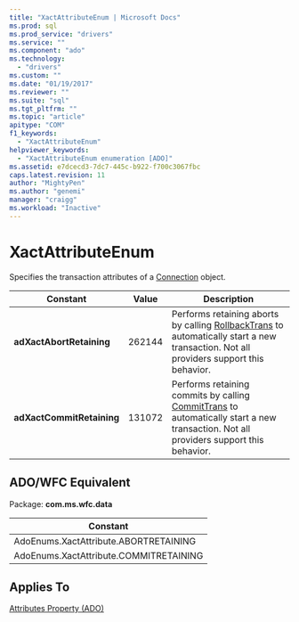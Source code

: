 ```yaml
---
title: "XactAttributeEnum | Microsoft Docs"
ms.prod: sql
ms.prod_service: "drivers"
ms.service: ""
ms.component: "ado"
ms.technology:
  - "drivers"
ms.custom: ""
ms.date: "01/19/2017"
ms.reviewer: ""
ms.suite: "sql"
ms.tgt_pltfrm: ""
ms.topic: "article"
apitype: "COM"
f1_keywords: 
  - "XactAttributeEnum"
helpviewer_keywords: 
  - "XactAttributeEnum enumeration [ADO]"
ms.assetid: e7dcecd3-7dc7-445c-b922-f700c3067fbc
caps.latest.revision: 11
author: "MightyPen"
ms.author: "genemi"
manager: "craigg"
ms.workload: "Inactive"
---
```

# XactAttributeEnum
Specifies the transaction attributes of a [Connection](../../../ado/reference/ado-api/connection-object-ado.md) object.  
  
|Constant|Value|Description|  
|--------------|-----------|-----------------|  
|**adXactAbortRetaining**|262144|Performs retaining aborts by calling [RollbackTrans](../../../ado/reference/ado-api/begintrans-committrans-and-rollbacktrans-methods-ado.md) to automatically start a new transaction. Not all providers support this behavior.|  
|**adXactCommitRetaining**|131072|Performs retaining commits by calling [CommitTrans](../../../ado/reference/ado-api/begintrans-committrans-and-rollbacktrans-methods-ado.md) to automatically start a new transaction. Not all providers support this behavior.|  
  
## ADO/WFC Equivalent  
 Package: **com.ms.wfc.data**  
  
|Constant|  
|--------------|  
|AdoEnums.XactAttribute.ABORTRETAINING|  
|AdoEnums.XactAttribute.COMMITRETAINING|  
  
## Applies To  
 [Attributes Property (ADO)](../../../ado/reference/ado-api/attributes-property-ado.md)
